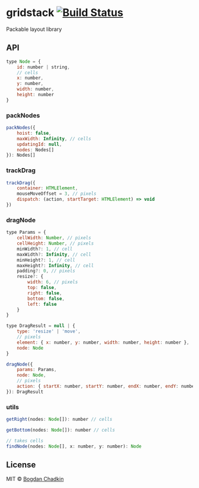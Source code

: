 # gridstack [![Build Status][travis-img]][travis]

[travis-img]: https://travis-ci.org/TrySound/gridstack.svg
[travis]: https://travis-ci.org/TrySound/gridstack

Packable layout library

## API

```js
type Node = {
    id: number | string,
    // cells
    x: number,
    y: number,
    width: number,
    height: number
}
```

### packNodes

```js
packNodes({
    hoist: false,
    maxWidth: Infinity, // cells
    updatingId: null,
    nodes: Nodes[]
}): Nodes[]
```

### trackDrag

```js
trackDrag({
    container: HTMLElement,
    mouseMoveOffset = 3, // pixels
    dispatch: (action, startTarget: HTMLElement) => void
})
```

### dragNode

```js
type Params = {
    cellWidth: Number, // pixels
    cellHeight: Number, // pixels
    minWidth?: 1, // cell
    maxWidth?: Infinity, // cell
    minHeight?: 1, // cell
    maxHeight?: Infinity, // cell
    padding?: 0, // pixels
    resize?: {
        width: 6, // pixels
        top: false,
        right: false,
        bottom: false,
        left: false
    }
}
```

```js
type DragResult = null | {
    type: 'resize' | 'move',
    // pixels
    element: { x: number, y: number, width: number, height: number },
    node: Node
}
```

```js
dragNode({
    params: Params,
    node: Node,
    // pixels
    action: { startX: number, startY: number, endX: number, endY: number }
}): DragResult
```

### utils

```js
getRight(nodes: Node[]): number // cells

getBottom(nodes: Node[]): number // cells

// takes cells
findNode(nodes: Node[], x: number, y: number): Node
```

## License

MIT © [Bogdan Chadkin](mailto:trysound@yandex.ru)
